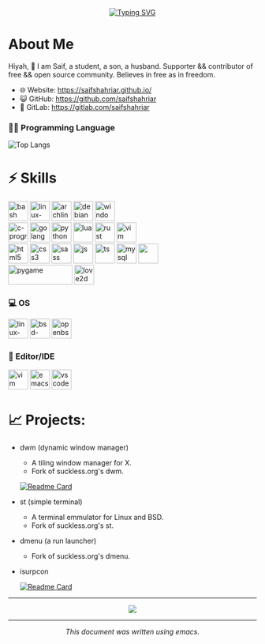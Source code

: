 <!----

![stats](https://github-readme-streak-stats.herokuapp.com/?user=saifshahriar)

--->
<div align="center">
     <a href="https://git.io/typing-svg"><img src="https://readme-typing-svg.demolab.com?font=Roboto+Slab&size=30&duration=4000&pause=100&color=7AA2F7&center=true&vCenter=true&random=false&width=435&lines=Hello!;This+is+Saif!;Welcome+to+my+GitHub+profile..." alt="Typing SVG" /></a>
</div>


# About Me
Hiyah, 👋 I am Saif, a student, a son, a husband. Supporter && contributor of free && open source community. Believes in free as in freedom.
- 🌐 Website:    https://saifshahriar.github.io/
- 😺 GitHub:     https://github.com/saifshahriar
- 🦊 GitLab:     https://gitlab.com/saifshahriar



### 👨‍💻 Programming Language
<!---
     - C,
    - **Shell** (POSIX && Bash), 
    - Python, 🐍 
    - Go, 🐹
    - Lua, 🌙
    - Rust. 🦀
  - Others: 
      - HTML, 
      - XML, 
      - CSS.
---> 

  ![Top Langs](https://github-readme-stats.vercel.app/api/top-langs/?username=saifshahriar&langs_count=20&layout=compact&exclude_repo=saifshahriar.github.io&hide=javascript,css,makefile,roff&theme=tokyonight)

# ⚡ Skills
  <a href="https://www.gnu.org/software/bash/"><img src="https://upload.wikimedia.org/wikipedia/commons/4/4b/Bash_Logo_Colored.svg" alt="bash" width="40" height="40"/></a>
  <a href="https://www.kernel.org/"><img src="https://upload.wikimedia.org/wikipedia/commons/3/35/Tux.svg" alt="linux-tux" width="40" height="40"/></a>
  <a href="https://archlinux.org/"><img src="https://upload.wikimedia.org/wikipedia/commons/a/a5/Archlinux-icon-crystal-64.svg" alt="archlinux" width="40" height="40"/></a>
  <a href="https://debian.org"><img src="https://www.debian.org/logos/openlogo-nd.svg" alt="debian" width="40" height="40"/></a>
  <a href="#"><img src="https://upload.wikimedia.org/wikipedia/commons/5/5f/Windows_logo_-_2012.svg" alt="windows" width="40" height="40"/></a>
  <br />
  <a href="https://www.iso.org/standard/74528.html"><img src="https://upload.wikimedia.org/wikipedia/commons/1/18/C_Programming_Language.svg" alt="c-programming" width="40" height="40"/></a>
  <a href="https://golang.org/"><img src="https://upload.wikimedia.org/wikipedia/commons/2/2d/Go_gopher_favicon.svg" alt="golang" width="40" height="40"/></a>
  <a href="https://www.python.org/"><img src="https://upload.wikimedia.org/wikipedia/commons/c/c3/Python-logo-notext.svg" alt="python" width="40" height="40"/></a>
  <a href="https://www.lua.org/"><img src="https://upload.wikimedia.org/wikipedia/commons/c/cf/Lua-Logo.svg" alt="lua" width="40" height="40"/></a>
  <a href="https://www.rust-lang.org/"><img src="https://upload.wikimedia.org/wikipedia/commons/d/d5/Rust_programming_language_black_logo.svg" alt="rust" width="40" height="40"/></a>
  <a href="https://www.vim.org/"><img src="https://upload.wikimedia.org/wikipedia/commons/9/9f/Vimlogo.svg" alt="vim" width="40" height="40"/></a>
  <br />
  <a href="https://www.w3.org/"><img src="https://upload.wikimedia.org/wikipedia/commons/3/38/HTML5_Badge.svg" alt="html5" width="40" height="40"/></a>
  <a href="https://www.w3.org/"><img src="https://upload.wikimedia.org/wikipedia/commons/6/62/CSS3_logo.svg" alt="css3" width="40" height="40"/></a>
  <a href="https://sass-lang.com/"><img src="https://upload.wikimedia.org/wikipedia/commons/9/96/Sass_Logo_Color.svg" alt="sass" width="40" height="40"/></a>
  <a href="https://www.javascript.com/"><img src="https://upload.wikimedia.org/wikipedia/commons/9/99/Unofficial_JavaScript_logo_2.svg" alt="js" width="40" height="40"/></a>
  <a href="https://www.typescriptlang.org/"><img src="https://upload.wikimedia.org/wikipedia/commons/4/4c/Typescript_logo_2020.svg" alt="ts" width="40" height="40"/></a>
  <a href="https://www.mysql.com/"><img src="https://upload.wikimedia.org/wikipedia/commons/b/b2/Database-mysql.svg" alt="mysql" width="40" height="40"/></a>
  <a href="https://www.sqlite.org/index.html"><img src="https://upload.wikimedia.org/wikipedia/commons/9/97/Sqlite-square-icon.svg" alt="" width="40" height="40"/></a>
  <br/>
  <a href="https://www.pygame.org/news"><img src="https://upload.wikimedia.org/wikipedia/commons/b/be/Pygame_logo.svg" alt="pygame" width="130" height="40"/></a>
  <a href="https://love2d.org/"><img src="https://raw.githubusercontent.com/love2d/love/457480548648ea894905c5f70a5d4cedfa64f105/platform/unix/love.svg" alt="love2d" width="40" height="40"/></a>
  <!--  <a href=""><img src="" alt="" width="40" height="40"/></a>
  <a href=""><img src="" alt="" width="40" height="40"/></a>
  <a href=""><img src="" alt="" width="40" height="40"/></a> -->

### 💻 OS
  <a href="https://www.kernel.org/"><img src="https://upload.wikimedia.org/wikipedia/commons/3/35/Tux.svg" alt="linux-tux" width="40" height="40"/></a>
  <a href="https://www.bsd.org/"><img src="https://upload.wikimedia.org/wikipedia/commons/thumb/4/40/Daemon-phk.svg/800px-Daemon-phk.svg.png" alt="bsd-daemon" width="40" height="40"/></a>
  <a href="https://www.openbsd.org/"><img src="https://upload.wikimedia.org/wikipedia/commons/2/22/Puffy-openbsd.gif" alt="openbsd" width="40" height="40"/></a>
  
### 📒 Editor/IDE
  <a href="https://www.vim.org/"><img src="https://upload.wikimedia.org/wikipedia/commons/9/9f/Vimlogo.svg" alt="vim" width="40" height="40"/></a>
  <a href="https://www.gnu.org/software/emacs/"><img src="https://upload.wikimedia.org/wikipedia/commons/0/04/Emacs_Faenza.svg" alt="emacs" width="40" height="40"/></a>
  <a href="https://code.visualstudio.com"><img src="https://github.com/keikomori/icons-badges/blob/master/icons/VSCode/vscode.svg" alt="vscode" width="40" height="40"/></a>
    
# 📈 Projects:
  <!-- - **ArchnixOS** (an <i>Arch Linux</i> based OS - [Under Development]) -->
  - dwm (dynamic window manager)
    - A tiling window manager for X.
    - Fork of suckless.org's dwm.
    
    [![Readme Card](https://github-readme-stats.vercel.app/api/pin/?username=saifshahriar&repo=dwm-saif&show_icons=true&theme=tokyonight)](https://github.com/saifshahriar/dwm-saif)
    
  - st (simple terminal)
    - A terminal emmulator for Linux and BSD.
    - Fork of suckless.org's st.
  - dmenu (a run launcher)
    - Fork of suckless.org's dmenu.
  - isurpcon

    [![Readme Card](https://github-readme-stats.vercel.app/api/pin/?username=saifshahriar&repo=isurpcon&show_icons=true&theme=tokyonight)](https://github.com/saifshahriar/isurpcon)


-------------------------------------------------------------------------------

<p align=center>
    <img src="https://github-readme-stats.vercel.app/api?username=saifshahriar&show_icons=true&theme=tokyonight" />
</p>

-------------------------------------------------------------------------------

<p align=center>
    <i>This document was written using emacs.</i>
</p>
